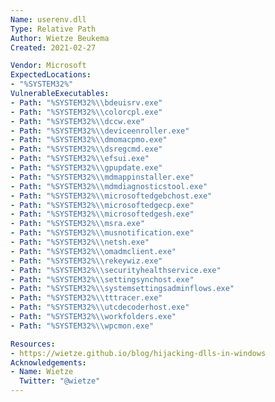 ```yaml
---
Name: userenv.dll
Type: Relative Path
Author: Wietze Beukema
Created: 2021-02-27

Vendor: Microsoft
ExpectedLocations:
- "%SYSTEM32%"
VulnerableExecutables:
- Path: "%SYSTEM32%\\bdeuisrv.exe"
- Path: "%SYSTEM32%\\colorcpl.exe"
- Path: "%SYSTEM32%\\dccw.exe"
- Path: "%SYSTEM32%\\deviceenroller.exe"
- Path: "%SYSTEM32%\\dmomacpmo.exe"
- Path: "%SYSTEM32%\\dsregcmd.exe"
- Path: "%SYSTEM32%\\efsui.exe"
- Path: "%SYSTEM32%\\gpupdate.exe"
- Path: "%SYSTEM32%\\mdmappinstaller.exe"
- Path: "%SYSTEM32%\\mdmdiagnosticstool.exe"
- Path: "%SYSTEM32%\\microsoftedgebchost.exe"
- Path: "%SYSTEM32%\\microsoftedgecp.exe"
- Path: "%SYSTEM32%\\microsoftedgesh.exe"
- Path: "%SYSTEM32%\\msra.exe"
- Path: "%SYSTEM32%\\musnotification.exe"
- Path: "%SYSTEM32%\\netsh.exe"
- Path: "%SYSTEM32%\\omadmclient.exe"
- Path: "%SYSTEM32%\\rekeywiz.exe"
- Path: "%SYSTEM32%\\securityhealthservice.exe"
- Path: "%SYSTEM32%\\settingsynchost.exe"
- Path: "%SYSTEM32%\\systemsettingsadminflows.exe"
- Path: "%SYSTEM32%\\tttracer.exe"
- Path: "%SYSTEM32%\\utcdecoderhost.exe"
- Path: "%SYSTEM32%\\workfolders.exe"
- Path: "%SYSTEM32%\\wpcmon.exe"

Resources:
- https://wietze.github.io/blog/hijacking-dlls-in-windows
Acknowledgements:
- Name: Wietze
  Twitter: "@wietze"
---
```

